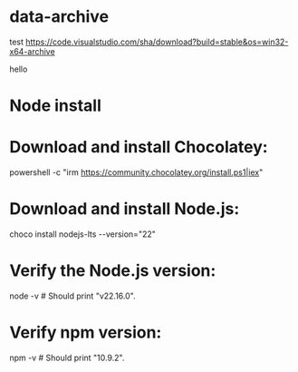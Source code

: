# data-archive

test
https://code.visualstudio.com/sha/download?build=stable&os=win32-x64-archive

hello

# Node install 
# Download and install Chocolatey:
powershell -c "irm https://community.chocolatey.org/install.ps1|iex"

# Download and install Node.js:
choco install nodejs-lts --version="22"

# Verify the Node.js version:
node -v # Should print "v22.16.0".

# Verify npm version:
npm -v # Should print "10.9.2".
